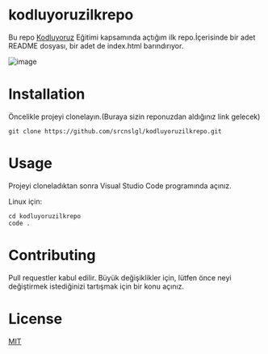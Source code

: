 # kodluyoruzilkrepo
Bu repo [Kodluyoruz](https://www.kodluyoruz.org) Eğitimi kapsamında açtığım ilk repo.İçerisinde bir adet README dosyası, bir adet de index.html barındırıyor.


![image](https://picsum.photos/id/237/200/300)

# Installation
Öncelikle projeyi clonelayın.(Buraya sizin reponuzdan aldığınız link gelecek)
```
git clone https://github.com/srcnslgl/kodluyoruzilkrepo.git

```
# Usage

Projeyi cloneladıktan sonra Visual Studio Code programında açınız.

Linux için:

```
cd kodluyoruzilkrepo
code .
```
# Contributing

Pull requestler kabul edilir. Büyük değişiklikler için, lütfen önce neyi değiştirmek istediğinizi tartışmak için bir konu açınız.

# License

[MIT](https://choosealicense.com/licenses/mit)


